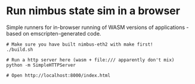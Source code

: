 # Run nimbus state sim in a browser

Simple runners for in-browser running of WASM versions of applications - based
on emscripten-generated code.

```
# Make sure you have built nimbus-eth2 with make first!
./build.sh

# Run a http server here (wasm + file:/// apparently don't mix)
python -m SimpleHTTPServer

# Open http://localhost:8000/index.html
```
